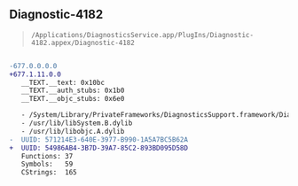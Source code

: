 ## Diagnostic-4182

> `/Applications/DiagnosticsService.app/PlugIns/Diagnostic-4182.appex/Diagnostic-4182`

```diff

-677.0.0.0.0
+677.1.11.0.0
   __TEXT.__text: 0x10bc
   __TEXT.__auth_stubs: 0x1b0
   __TEXT.__objc_stubs: 0x6e0

   - /System/Library/PrivateFrameworks/DiagnosticsSupport.framework/DiagnosticsSupport
   - /usr/lib/libSystem.B.dylib
   - /usr/lib/libobjc.A.dylib
-  UUID: 571214E3-640E-3977-B990-1A5A7BC5B62A
+  UUID: 54986AB4-3B7D-39A7-85C2-893BD095D58D
   Functions: 37
   Symbols:   59
   CStrings:  165

```
